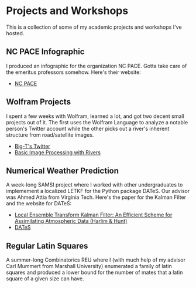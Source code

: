 # Projects and Workshops

This is a collection of some of my academic projects and workshops I've hosted.

## NC PACE Infographic

I produced an infographic for the organization NC PACE. Gotta take care of the emeritus professors somehow.
Here's their website:

* [NC PACE](http://ncpace.org/)

## Wolfram Projects

I spent a few weeks with Wolfram, learned a lot, and got two decent small projects out of it. The first uses the Wolfram Language to analyze a notable person's Twitter account while the other picks out a river's inherent structure from road/satellite images. 

* [Big-T's Twitter](http://community.wolfram.com/groups/-/m/t/1135996?p_p_auth=H2ZkqiXU)
* [Basic Image Processing with Rivers](http://community.wolfram.com/groups/-/m/t/1135996?p_p_auth=H2ZkqiXU)

## Numerical Weather Prediction

A week-long SAMSI project where I worked with other undergraduates to implemement a localized LETKF for the Python package DATeS. Our advisor was Ahmed Attia from Virginia Tech.
Here's the paper for the Kalman Filter and the website for DATeS:

* [Local Ensemble Transform Kalman Filter: An Efficient Scheme for Assimilating Atmospheric Data (Harlim & Hunt)](https://www.atmos.umd.edu/~ekalnay/pubs/harlim_hunt05.pdf)
* [DATeS](http://people.cs.vt.edu/~attia/DATeS/About.html)

## Regular Latin Squares

A summer-long Combinatorics REU where I (with much help of my advisor Carl Mummert from Marshall University) enumerated a family of latin squares and produced a lower bound for the number of mates that a latin square of a given size can have.
